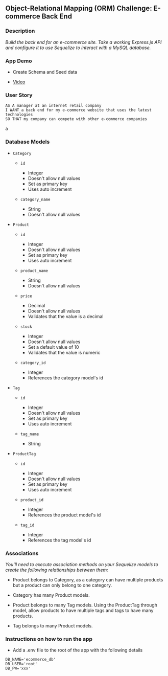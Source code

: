 ## Object-Relational Mapping (ORM) Challenge: E-commerce Back End

### Description

*Build the back end for an e-commerce site. Take a working Express.js API and configure it to use Sequelize to interact with a MySQL database.*


### App Demo

- Create Schema and Seed data

- [Video](https://www.awesomescreenshot.com/video/9153661?key=5afbea4f1dac2866faa7a5fd9acf4dcb)


### User Story

```text
AS A manager at an internet retail company
I WANT a back end for my e-commerce website that uses the latest technologies
SO THAT my company can compete with other e-commerce companies
```
a

### Database Models

- `Category`

    - `id`
        - Integer
        - Doesn't allow null values
        - Set as primary key
        - Uses auto increment

    - `category_name`
        - String
        - Doesn't allow null values

- `Product`

    - `id`
        - Integer
        - Doesn't allow null values
        - Set as primary key
        - Uses auto increment

    - `product_name`
        - String
        - Doesn't allow null values

    - `price`
        - Decimal
        - Doesn't allow null values
        - Validates that the value is a decimal

    - `stock`
        - Integer
        - Doesn't allow null values
        - Set a default value of 10
        - Validates that the value is numeric

    - `category_id`
        - Integer
        - References the category model's id

- `Tag`

    - `id`
        - Integer
        - Doesn't allow null values
        - Set as primary key
        - Uses auto increment

    - `tag_name`
        - String

- `ProductTag`

    - `id`
        - Integer
        - Doesn't allow null values
        - Set as primary key
        - Uses auto increment

    - `product_id`
        - Integer
        - References the product model's id

    - `tag_id`
        - Integer
        - References the tag model's id

### Associations

*You'll need to execute association methods on your Sequelize models to create the following relationships between them:*

- Product belongs to Category, as a category can have multiple products but a product can only belong to one category.

- Category has many Product models.

- Product belongs to many Tag models. Using the ProductTag through model, allow products to have multiple tags and tags to have many products.

- Tag belongs to many Product models.

### Instructions on how to run the app

- Add a .env file to the root of the app with the following details

```text
DB_NAME='ecommerce_db'
DB_USER='root'
DB_PW='xxx'
```